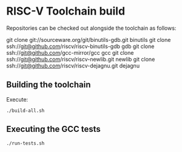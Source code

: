 RISC-V Toolchain build
======================

Repositories can be checked out alongside the toolchain as follows:

git clone git://sourceware.org/git/binutils-gdb.git binutils
git clone ssh://git@github.com/riscv/riscv-binutils-gdb gdb
git clone ssh://git@github.com/gcc-mirror/gcc gcc
git clone ssh://git@github.com/riscv/riscv-newlib.git newlib
git clone ssh://git@github.com/riscv/riscv-dejagnu.git dejagnu


Building the toolchain
----------------------

Execute:

```
./build-all.sh
```

Executing the GCC tests
-----------------------

```
./run-tests.sh
```
